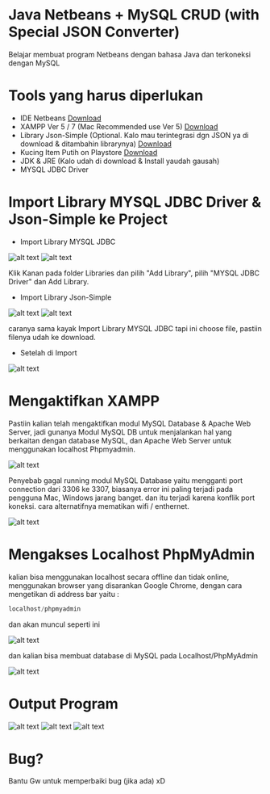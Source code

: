 # Java Netbeans + MySQL CRUD (with Special JSON Converter)

Belajar membuat program Netbeans dengan bahasa Java dan terkoneksi dengan MySQL

# Tools yang harus diperlukan

- IDE Netbeans [Download](https://netbeans.org/downloads/8.0.2/)
- XAMPP Ver 5 / 7 (Mac Recommended use Ver 5) [Download](https://www.apachefriends.org/download.html)
- Library Json-Simple (Optional. Kalo mau terintegrasi dgn JSON ya di download & ditambahin librarynya) [Download](https://jar-download.com/artifacts/com.googlecode.json-simple/json-simple/1.1.1/source-code)
- Kucing Item Putih on Playstore [Download](https://play.google.com/store/apps/details?id=id.kataponcoe.kucingitemputih)
- JDK & JRE (Kalo udah di download & Install yaudah gausah)
- MYSQL JDBC Driver

# Import Library MYSQL JDBC Driver & Json-Simple ke Project

- Import Library MYSQL JDBC

![alt text](https://github.com/poncoe/javanetbeans_mysql/blob/master/screenshot/import1.png)
![alt text](https://github.com/poncoe/javanetbeans_mysql/blob/master/screenshot/import2.png)

Klik Kanan pada folder Libraries dan pilih "Add Library", pilih "MYSQL JDBC Driver" dan Add Library.

- Import Library Json-Simple

![alt text](https://github.com/poncoe/javanetbeans_mysql/blob/master/screenshot/import3.png)
![alt text](https://github.com/poncoe/javanetbeans_mysql/blob/master/screenshot/import4.png)

caranya sama kayak Import Library MYSQL JDBC tapi ini choose file, pastiin filenya udah ke download.

- Setelah di Import

![alt text](https://github.com/poncoe/javanetbeans_mysql/blob/master/screenshot/import5.png)

# Mengaktifkan XAMPP

Pastiin kalian telah mengaktifkan modul MySQL Database & Apache Web Server, jadi gunanya Modul MySQL DB untuk menjalankan hal yang berkaitan dengan database MySQL, dan Apache Web Server untuk menggunakan localhost Phpmyadmin.

![alt text](https://github.com/poncoe/javanetbeans_mysql/blob/master/screenshot/xamp1.png)

Penyebab gagal running modul MySQL Database yaitu mengganti port connection dari 3306 ke 3307, biasanya error ini paling terjadi pada pengguna Mac, Windows jarang banget. dan itu terjadi karena konflik port koneksi. cara alternatifnya mematikan wifi / enthernet.

![alt text](https://github.com/poncoe/javanetbeans_mysql/blob/master/screenshot/xamp2.png)

# Mengakses Localhost PhpMyAdmin

kalian bisa menggunakan localhost secara offline dan tidak online, menggunakan browser yang disarankan Google Chrome, dengan cara mengetikan di address bar yaitu :

```javascript
localhost/phpmyadmin
```

dan akan muncul seperti ini 

![alt text](https://github.com/poncoe/javanetbeans_mysql/blob/master/screenshot/phpmyadmin1.png)

dan kalian bisa membuat database di MySQL pada Localhost/PhpMyAdmin

![alt text](https://github.com/poncoe/javanetbeans_mysql/blob/master/screenshot/phpmyadmin2.png)

# Output Program

![alt text](https://github.com/poncoe/javanetbeans_mysql/blob/master/screenshot/output1.png)
![alt text](https://github.com/poncoe/javanetbeans_mysql/blob/master/screenshot/output2.png)
![alt text](https://github.com/poncoe/javanetbeans_mysql/blob/master/screenshot/output3.png)

# Bug?

Bantu Gw untuk memperbaiki bug (jika ada) xD

